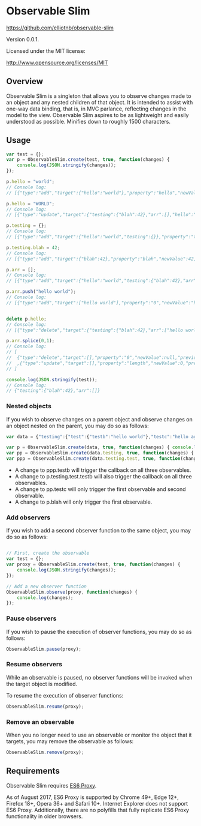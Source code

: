 # Observable Slim
https://github.com/elliotnb/observable-slim

Version 0.0.1.

Licensed under the MIT license:

http://www.opensource.org/licenses/MIT

## Overview 
Observable Slim is a singleton that allows you to observe changes made to an object and any nested
children of that object. It is intended to assist with one-way data binding, that is, in MVC parlance, 
reflecting changes in the model to the view. Observable Slim aspires to be as lightweight and easily
understood as possible. Minifies down to roughly 1500 characters.

## Usage

```javascript
var test = {};
var p = ObservableSlim.create(test, true, function(changes) {
	console.log(JSON.stringify(changes));
});

p.hello = "world";   
// Console log:
// [{"type":"add","target":{"hello":"world"},"property":"hello","newValue":"world","currentPath":"hello"}]

p.hello = "WORLD";
// Console log:
// [{"type":"update","target":{"testing":{"blah":42},"arr":[],"hello":"WORLD"},"property":"hello","newValue":"WORLD","previousValue":"world","currentPath":"hello"}]

p.testing = {};   
// Console log:
// [{"type":"add","target":{"hello":"world","testing":{}},"property":"testing","newValue":{},"currentPath":"testing"}]

p.testing.blah = 42;   
// Console log:
// [{"type":"add","target":{"blah":42},"property":"blah","newValue":42,"currentPath":"testing.blah"}]

p.arr = [];   
// Console log:
// [{"type":"add","target":{"hello":"world","testing":{"blah":42},"arr":[]},"property":"arr","newValue":[],"currentPath":"arr"}]

p.arr.push("hello world");   
// Console log:
// [{"type":"add","target":["hello world"],"property":"0","newValue":"hello world","currentPath":"arr"}]


delete p.hello;  
// Console log:
// [{"type":"delete","target":{"testing":{"blah":42},"arr":["hello world"]},"property":"hello","newValue":null,"previousValue":"world","currentPath":"hello"}]

p.arr.splice(0,1);   
// Console log:
// [
// 	{"type":"delete","target":[],"property":"0","newValue":null,"previousValue":"hello world","currentPath":"arr"}
// 	,{"type":"update","target":[],"property":"length","newValue":0,"previousValue":1,"currentPath":"arr"}
// ]

console.log(JSON.stringify(test));   
// Console log:
// {"testing":{"blah":42},"arr":[]}

```

### Nested objects

If you wish to observe changes on a parent object and observe changes on an object nested on the parent, you may do so as follows:
```javascript
var data = {"testing":{"test":{"testb":"hello world"},"testc":"hello again"},"blah":"tree"};

var p = ObservableSlim.create(data, true, function(changes) { console.log("First observable");console.log(changes); });
var pp = ObservableSlim.create(data.testing, true, function(changes) { console.log("Second observable");console.log(changes); });
var ppp = ObservableSlim.create(data.testing.test, true, function(changes) { console.log("Third observable");console.log(changes); });
```

- A change to ppp.testb will trigger the callback on all three observables. 
- A change to p.testing.test.testb will also trigger the callback on all three observables.
- A change to pp.testc will only trigger the first observable and second observable.
- A change to p.blah will only trigger the first observable.

### Add observers

If you wish to add a second observer function to the same object, you may do so as follows:
```javascript

// First, create the observable
var test = {};
var proxy = ObservableSlim.create(test, true, function(changes) {
	console.log(JSON.stringify(changes));
});

// Add a new observer function
ObservableSlim.observe(proxy, function(changes) {
	console.log(changes);
});
```

### Pause observers

If you wish to pause the execution of observer functions, you may do so as follows:
```javascript
ObservableSlim.pause(proxy);
```

### Resume observers

While an observable is paused, no observer functions will be invoked when the target object is modified.

To resume the execution of observer functions:

```javascript
ObservableSlim.resume(proxy);
```

### Remove an observable

When you no longer need to use an observable or monitor the object that it targets, you may remove the observable as follows:

```javascript
ObservableSlim.remove(proxy);
```

## Requirements

Observable Slim requires [ES6 Proxy](https://developer.mozilla.org/en-US/docs/Web/JavaScript/Reference/Global_Objects/Proxy).

As of August 2017, ES6 Proxy is supported by Chrome 49+, Edge 12+, Firefox 18+, Opera 36+ and Safari 10+. Internet Explorer does not support ES6 Proxy. Additionally, there are no polyfills that fully replicate ES6 Proxy functionality in older browsers.
